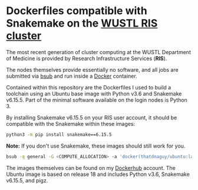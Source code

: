 # Dockerfiles compatible with Snakemake on the [WUSTL RIS cluster](https://ris.wustl.edu/services/compute/)

The most recent generation of cluster computing at the WUSTL Department of Medicine is provided by Research Infrastructure Services (**RIS**).

The nodes themselves provide essentially no software, and all jobs are submitted via [bsub](https://www.ibm.com/docs/en/spectrum-lsf/10.1.0?topic=reference-bsub) and run inside a [Docker](https://www.docker.com/) container.

Contained within this repository are the Dockerfiles I used to build a toolchain using an Ubuntu base image with Python v3.6 and Snakemake v6.15.5. Part of the minimal software available on the login nodes is Python 3.

By installing Snakemake v6.15.5 on your RIS user account, it should be compatible with the Snakemake within these images:

```bash
python3 -m pip install snakemake==6.15.5
```
**Note:** If you don't use Snakemake, these images should still work for you.

```bash
bsub -q general -G <COMPUTE_ALLOCATION> -a 'docker(thatdnaguy/ubuntu:latest)' CMD
```

The images themselves can be found on my [Dockerhub](https://hub.docker.com/repositories/thatdnaguy) account. The Ubuntu image is based on release 18 and includes Python v3.6, Snakemake v6.15.5, and pigz.
